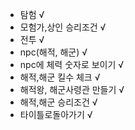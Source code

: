 - 탐험 √
- 모험가,상인 승리조건 √
- 전투 √
- npc(해적, 해군) √
- npc에 체력 숫자로 보이기 √
- 해적,해군 킬수 체크 √
- 해적왕, 해군사령관 만들기  √
- 해적,해군 승리조건 √
- 타이틀로돌아가기 √
